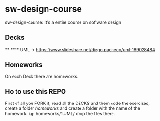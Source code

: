 # sw-design-course
sw-design-course: It's a entire course on software design

## Decks

** **** UML -> https://www.slideshare.net/diego.pacheco/uml-189028484

## Homeworks 

On each Deck there are homeworks. 

## Ho to use this REPO

First of all you FORK it, read all the DECKS and them code the exercises, </BR>
create a folder *homeworks* and create a folder with the name of the homework. i.g: homeworks/1.UML/ drop the files there. 

